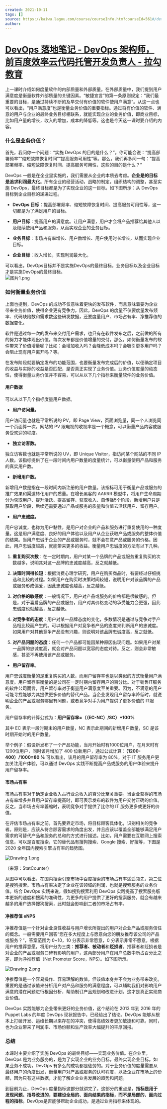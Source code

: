 ```yaml
---
created: 2021-10-11
tags: []
source: https://kaiwu.lagou.com/course/courseInfo.htm?courseId=561#/detail/pc?id=5743
author: 
---
```


# [DevOps 落地笔记 - DevOps 架构师，前百度效率云代码托管开发负责人 - 拉勾教育](https://kaiwu.lagou.com/course/courseInfo.htm?courseId=561#/detail/pc?id=5743)


上一课时介绍如何度量软件的内部质量和外部质量。在外部质量中，我们提到用户满意度是衡量软件外部质量的关键因素。“敏捷宣言”的第一条原则规定：“我们最重要的目标，是通过持续不断的及早交付有价值的软件使用户满意”。从这一点也可以看出，“用户满意度”也是衡量业务价值的重要指标。通过将有价值的软件、满意的用户与企业的最终业务目标相联系，就能实现企业的业务价值，即商业目标，比如用户量的增长，收入的增加，成本的降低等。这也是今天这一课时要介绍的内容。

### 什么是业务价值？

首先，我问你一个问题：“实施 DevOps 的目的是什么？”。你可能会说：“提高部署频率”“缩短故障恢复时间”“提高服务可用性”等。那么，我们再多问一句：“提高部署频率、缩短故障恢复时间、提高服务可用性，这些的目的是什么？”

DevOps 一般是在企业里实施的，我们需要从企业的本质去考虑。**企业是的目标是追求利润最大化**。所有企业的经营活动，战略的制定，组织结构的调整，甚至实施 DevOps，最终目标都是为了实现企业的这一目标。如下图所示：从 DevOps 目标到企业目标的递进过程。

-   **DevOps 目标**：提高部署频率、缩短故障恢复时间、提高服务可用性等，这一切都是为了满足用户的目标。
    
-   **用户目标**：提高用户的满意度。让用户满意，用户才会将产品推荐给其他人以及继续使用产品和服务，从而实现企业的业务目标。
    
-   **业务目标**：市场占有率增长、用户数增长、用户使用时长增长，从而实现企业目标。
    
-   **企业目标**：收入增长，实现利润最大化。
    

可以看出，DevOps目标并不是实施DevOps的最终目标，业务目标以及企业目标才是实施DevOps的最终目标。  
![图片1.png](https://s0.lgstatic.com/i/image/M00/94/3B/Ciqc1GAXyUyAQX4CAAEEbA_JVZE411.png)

### 如何衡量业务价值

上面也提到，DevOps 的成功不仅意味着更快的发布软件，而且意味着要为企业带来业务价值，使得企业更有竞争力。因此，DevOps 的度量不仅要度量发布频率、代码缺陷数和需求数这些研发数据，还要度量用户、市场占有率、净推荐值的数据变化。

软件是通过每一次的发布来交付用户需求，也只有在软件发布之后，之前做的所有的努力才能体现出价值。每次发布都是价值增量的交付，那么，如何衡量发布的软件带来了价值增量呢？比如：会增加收入吗？会降低成本吗？会吸引更多用户吗？会阻止现有用户离开吗？等。

在发布阶段就要确定发布的功能范围，也要衡量发布完成后的价值，以便确定项目的收益与实际的收益是否匹配，是否真正实现了业务价值。业务价值度量的动态性，使得衡量业务价值并不容易，可以从以下几个指标来衡量软件的业务价值。

#### 用户数据

可以从以下几个指标度量用户数据。

-   **用户访问量。**
    

用户访问量也就是平常所说的 PV，即 Page View，页面浏览量，同一个人浏览同一个页面算一次。网站的 PV 跟电视的收视率是一个概念，可以衡量产品内容或服务受欢迎的程度。

-   **独立访客数。**
    

独立访客数也就是平常所说的 UV，即 Unique Visitor，指访问某个网站的不同 IP 人数。该指标提供了在一段时间内用户数量的度量统计，可以衡量使用产品和服务的真实用户数。

-   **新增用户数。**
    

新增用户数是指在一段时间内新注册的用户数量。该指标可用于衡量产品或服务的推广效果和渠道转化用户的质量。在增长黑客的 AARRR 模型中，将用户生命周期分为获取用户、提升活跃、提高留存、获取收入、自传播5个阶段，新增用户只是获取用户阶段，后续还需要通过产品或服务的质量和价值去活跃用户、留存用户。

-   **用户忠诚度。**
    

用户忠诚度，也称为用户黏性，是用户对企业的产品和服务进行重复使用的一种度量。这是用户满意度、良好的用户体验以及用户从企业获取产品或服务的整体价值的结果。当用户忠诚于企业的产品或服务时，就不会在意产品或服务的价格。因此，用户忠诚度越高，就能带来更多的收益。衡量用户忠诚度的方法有以下几种。

1.  **重复购买次数**：在一定时期内，用户对某一个品牌的产品或服务重复购买的次数越多，说明其对这一品牌的忠诚度越高，反之就越低。
    
2.  **决策时间得长短**：根据消费心理学研究，用户在购买商品时，有要经过仔细挑选和比较的过程。如果用户在购买时决策时间较短，说明用户对该品牌的产品或服务形成偏爱，因此忠诚度也越高，反之越低。
    
3.  **对价格的敏感度**：一般情况下，用户对产品或服务的价格都是很敏感的。但是，对于喜爱品牌的产品或服务，用户对其价格变动的承受能力会更强，因此忠诚度也就越高，反之越低。
    
4.  **对竞争者的态度**：用户对某一品牌态度的变化，多数情况是通过与竞争对手产品相比较而产生的。可以根据用户对竞争者产品的态度来判断用户的忠诚度。如果用户对其他竞争产品没有兴趣，则说明对该品牌忠诚度高，反之就低。
    
5.  **对产品问题的态度**：任何一个产品都可能因某种原因出现问题。如果用户对某一品牌的忠诚度高，就会对产品问题以宽容的态度对待。反之，则会非常敏感，甚至不再使用该产品或服务。
    

-   **用户留存率**。
    

用户忠诚度衡量的是重复购买的人数，而用户留存率也是以类似的方式衡量用户满意度。用户留存率衡量的是公司在一定时期内留存用户的百分比。对于销售IT服务的软件公司而言，用户留存率对于衡量用户满意度至关重要。因为，不满意的用户可能寻找能够为其提供更多价值的替代产品。当企业发现用户留存率降低时，就说明企业的产品或服务哪里有问题，或者竞争对手为用户提供了更多价值的 IT服务。

用户留存率的计算公式为：**用户留存率=（（EC-NC）/SC）\*100%**

其中 EC 表示一段时期末的用户数量，NC 表示此期间的新增用户数量，SC 是该时期开始时的用户数量。

举个例子：假设新发布了一个产品功能，当月开始时有1000位用户，在月末时有1200位用户，同时该月增加了 400 位新用户，通过公式计算：**（1200-400）/1000=80 %** 可以看出，该月的用户留存率为 80%，对于 IT 服务用户更加关注用户体验，可以通过 DevOps 实践不断提高产品或服务的用户体验来提升用户留存率。

#### 市场占有率

市场占有率对于确定企业收入占行业总收入的百分比至关重要。当企业获得的市场占有率增多并且用户留存率提高时，即可表示发布的软件为用户交付正确的价值。反之，当市场占有率萎缩时，表明竞争对手提供了比你的 IT 服务更多或更好的价值。

在评估市场占有率之前，首先要界定市场，将目标顾客具体化，识别相关的竞争者。原则是，应该从符合顾客需求的角度出发，并且应该以覆盖全部能够满足用户需求的可替代产品和服务的总和的方式进行描述。比如，用户需要在互联网上搜索信息，可以是百度搜索，它的替代品有搜狗搜索、Google 搜索、好搜等，下图是 2020 全年国内搜索引擎占有率的趋势图。

![Drawing 1.png](https://s0.lgstatic.com/i/image2/M01/0C/2C/Cip5yGAXtWWAVq6tAAGGH3bvDtU692.png)

（来源：StatCounter）

从图中可以看出，在国内搜索引擎市场中百度搜索的市场占有率遥遥领先，第二位是搜狗搜索。市场占有率决定了企业在该领域的利润，也就是搜索服务的业务价值。结合 DevOps 实践来说，假如搜狗搜索利用 DevOps 实践提高了搜索服务版本更新的速度和搜索的准确性，为更多的用户提供了更好的搜索服务，就会有越来越多的用户选择搜狗搜索，此时就会影响到二者的市场占有率。

#### 净推荐值 eNPS

净推荐值是一个针对企业良性收益与用户增长所提出的用户对企业产品或服务信任的概念。一般需要用户回答“您在多大程度上与愿意向您的朋友推荐该公司的产品或服务？”，答案范围为 0~10，10 分表示非常愿意，0 分表示非常不愿意。根据用户的推荐意愿，将用户分为三类：**推荐者、被动者**和**贬损者**。推荐者和贬损者是对企业的产品或服务口碑有影响的用户，这两部分用户在用户总数中所占百分比之差，即为净推荐值（Net Promoter Score，NPS）。如下图所示。

![Drawing 2.png](https://s0.lgstatic.com/i/image/M00/94/3F/CgqCHmAXtXmAMZAcAAAmKJI_KB4523.png)

净推荐值是一个容易操作、容易理解的数值，但该值本身并不会为业务带来改变。重要的是通过该值来分析用户对产品和服务的满意程度，可以辅助我们对影响用户满意的潜在问题进行根因分析，帮助制订产品规划和改进计划，这才是真正实现商业价值。

DevOps 实践能够为企业带来更好的业务价值，这个结论在 2013 年到 2016 年的 Puppet Labs 的年度 DevOps 现状报告中，已经给出了结论。DevOps 能够从根本上打破开发、运维长期以来存在的冲突，使得高绩效者更加敏捷和可靠。同时，也为企业带来了利润率、市场份额和生产效率大幅提升的丰厚回报。

### 总结

本课时主要介绍了实施 DevOps 的最终目标——实现业务价值。在企业里，DevOps 是为业务服务的，是为了实现企业的业务目标，最终实现企业目标。如果业务不成功，DevOps 有多么的成功都是徒劳的。对于业务价值的度量需要从最终用户的角度出发，衡量用户对产品或服务的认可程度，以及企业在市场上的份额，因为只有这些数据，才能了解企业业务发展的趋势和问题。

到目前为止，DevOps 度量指标这部分就讲完了。这部分的重点是，**指标是用于发现问题、指导改进的，要建设全局的、面向结果的指标，而不是局部的、面向过程的指标**。DevOps是否能够帮助企业成功，是通过业务指标来体现的。
